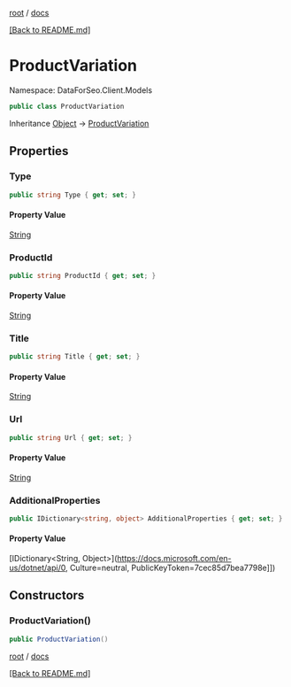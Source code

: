 [root](./../ "root") / [docs](./ "docs")

[[Back to README.md]](./../README.md "[Back to README.md]")

# ProductVariation

Namespace: DataForSeo.Client.Models

```csharp
public class ProductVariation
```

Inheritance [Object](https://docs.microsoft.com/en-us/dotnet/api/Object) → [ProductVariation](./ProductVariation.md)

## Properties

### **Type**

```csharp
public string Type { get; set; }
```

#### Property Value

[String](https://docs.microsoft.com/en-us/dotnet/api/String)<br>

### **ProductId**

```csharp
public string ProductId { get; set; }
```

#### Property Value

[String](https://docs.microsoft.com/en-us/dotnet/api/String)<br>

### **Title**

```csharp
public string Title { get; set; }
```

#### Property Value

[String](https://docs.microsoft.com/en-us/dotnet/api/String)<br>

### **Url**

```csharp
public string Url { get; set; }
```

#### Property Value

[String](https://docs.microsoft.com/en-us/dotnet/api/String)<br>

### **AdditionalProperties**

```csharp
public IDictionary<string, object> AdditionalProperties { get; set; }
```

#### Property Value

[IDictionary&lt;String, Object&gt;](https://docs.microsoft.com/en-us/dotnet/api/0, Culture=neutral, PublicKeyToken=7cec85d7bea7798e]])<br>

## Constructors

### **ProductVariation()**

```csharp
public ProductVariation()
```

[root](./../ "root") / [docs](./ "docs")

[[Back to README.md]](./../README.md "[Back to README.md]")